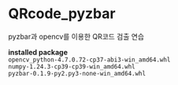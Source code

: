 # QRcode_pyzbar

 pyzbar과 opencv를 이용한 QR코드 검출 연습   

 **installed package**   
 `opencv_python-4.7.0.72-cp37-abi3-win_amd64.whl`   
 `numpy-1.24.3-cp39-cp39-win_amd64.whl`   
 `pyzbar-0.1.9-py2.py3-none-win_amd64.whl`   